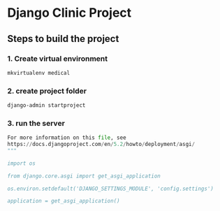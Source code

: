# Django Clinic Project

## Steps to build the project

### 1. Create virtual environment

```bash
mkvirtualenv medical
```

### 2. create project folder

```bash
django-admin startproject
```

### 3. run the server

```py
For more information on this file, see
https://docs.djangoproject.com/en/5.2/howto/deployment/asgi/
"""

import os

from django.core.asgi import get_asgi_application

os.environ.setdefault('DJANGO_SETTINGS_MODULE', 'config.settings')

application = get_asgi_application()

```
